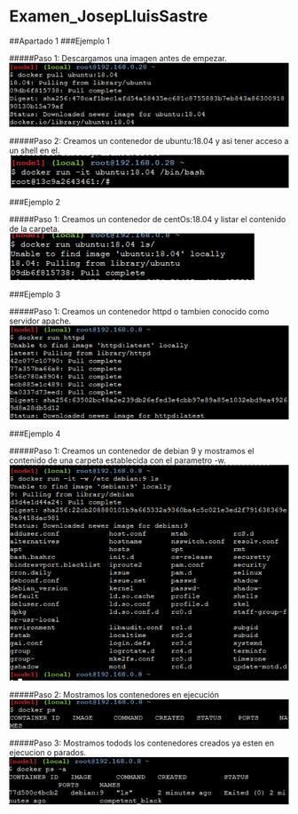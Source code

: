 # Examen_JosepLluisSastre
##Apartado 1
###Ejemplo 1

#####Paso 1: Descargamos una imagen antes de empezar.
![Paso1](ExamenEntornosIMG/E1paso1.PNG "Paso 1")

#####Paso 2: Creamos un contenedor de ubuntu:18.04 y asi tener acceso a un shell en el.
![Paso2](ExamenEntornosIMG/E1paso2.PNG "Paso 2")


###Ejemplo 2

#####Paso 1: Creamos un contenedor de centOs:18.04 y listar el contenido de la carpeta.
![Paso1](ExamenEntornosIMG/E2.PNG "Paso 1")


###Ejemplo 3

#####Paso 1: Creamos un contenedor httpd o tambien conocido como servidor apache.
![Paso1](ExamenEntornosIMG/E3.PNG "Paso 1")


###Ejemplo 4

#####Paso 1: Creamos un contenedor de debian 9 y mostramos el contenido de una carpeta establecida con el parametro -w.
![Paso1](ExamenEntornosIMG/E4paso1.PNG "Paso 1")

#####Paso 2: Mostramos los contenedores en ejecución
![Paso2](ExamenEntornosIMG/E4paso2.PNG "Paso 2")

#####Paso 3: Mostramos todods los contenedores creados ya esten en ejecucion o parados.
![Paso3](ExamenEntornosIMG/E4paso3.PNG "Paso 3")
